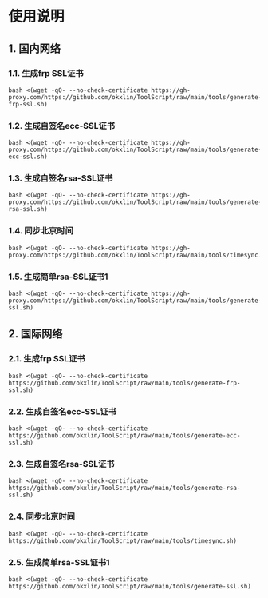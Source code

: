 # 使用说明

## 1. 国内网络
### 1.1. 生成frp SSL证书
```
bash <(wget -qO- --no-check-certificate https://gh-proxy.com/https://github.com/okxlin/ToolScript/raw/main/tools/generate-frp-ssl.sh)
```

### 1.2. 生成自签名ecc-SSL证书
```
bash <(wget -qO- --no-check-certificate https://gh-proxy.com/https://github.com/okxlin/ToolScript/raw/main/tools/generate-ecc-ssl.sh)
```

### 1.3. 生成自签名rsa-SSL证书
```
bash <(wget -qO- --no-check-certificate https://gh-proxy.com/https://github.com/okxlin/ToolScript/raw/main/tools/generate-rsa-ssl.sh)
```

### 1.4. 同步北京时间
```
bash <(wget -qO- --no-check-certificate https://gh-proxy.com/https://github.com/okxlin/ToolScript/raw/main/tools/timesync.sh)
```

### 1.5. 生成简单rsa-SSL证书1
```
bash <(wget -qO- --no-check-certificate https://gh-proxy.com/https://github.com/okxlin/ToolScript/raw/main/tools/generate-ssl.sh)
```

## 2. 国际网络
### 2.1. 生成frp SSL证书
```
bash <(wget -qO- --no-check-certificate https://github.com/okxlin/ToolScript/raw/main/tools/generate-frp-ssl.sh)
```

### 2.2. 生成自签名ecc-SSL证书
```
bash <(wget -qO- --no-check-certificate https://github.com/okxlin/ToolScript/raw/main/tools/generate-ecc-ssl.sh)
```

### 2.3. 生成自签名rsa-SSL证书
```
bash <(wget -qO- --no-check-certificate https://github.com/okxlin/ToolScript/raw/main/tools/generate-rsa-ssl.sh)
```

### 2.4. 同步北京时间
```
bash <(wget -qO- --no-check-certificate https://github.com/okxlin/ToolScript/raw/main/tools/timesync.sh)
```

### 2.5. 生成简单rsa-SSL证书1
```
bash <(wget -qO- --no-check-certificate https://github.com/okxlin/ToolScript/raw/main/tools/generate-ssl.sh)
```
